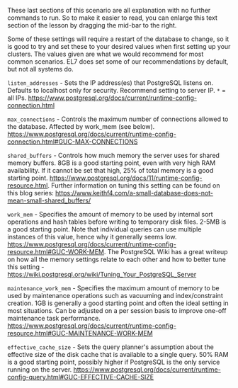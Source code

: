 
These last sections of this scenario are all explanation with no further commands to run. So to make it easier to read, you can enlarge this text section of the lesson by dragging the mid-bar to the right.

Some of these settings will require a restart of the database to change, so it is good to try and set these to your desired values when first setting up your clusters. The values given are what we would recommend for most common scenarios. EL7 does set some of our recommendations by default, but not all systems do.

`listen_addresses` - Sets the IP address(es) that PostgreSQL listens on. Defaults to localhost only for security. Recommend setting to server IP. `*` = all IPs. https://www.postgresql.org/docs/current/runtime-config-connection.html

`max_connections` - Controls the maximum number of connections allowed to the database. Affected by work_mem (see below). https://www.postgresql.org/docs/current/runtime-config-connection.html#GUC-MAX-CONNECTIONS

`shared_buffers` - Controls how much memory the server uses for shared memory buffers. 8GB is a good starting point, even with very high RAM availability. If it cannot be set that high, 25% of total memory is a good starting point. https://www.postgresql.org/docs/11/runtime-config-resource.html. Further information on tuning this setting can be found on this blog series: https://www.keithf4.com/a-small-database-does-not-mean-small-shared_buffers/ 

`work_mem` - Specifies the amount of memory to be used by internal sort operations and hash tables before writing to temporary disk files. 2-5MB is a good starting point. Note that individual queries can use multiple instances of this value, hence why it generally seems low. https://www.postgresql.org/docs/current/runtime-config-resource.html#GUC-WORK-MEM. The PostgreSQL Wiki has a great writeup on how all the memory settings relate to each other and how to better tune this setting - https://wiki.postgresql.org/wiki/Tuning_Your_PostgreSQL_Server

`maintenance_work_mem` - Specifies the maximum amount of memory to be used by maintenance operations such as vacuuming and index/constraint creation. 1GB is generally a good starting point and often the ideal setting in most situations. Can be adjusted on a per session basis to improve one-off maintenance task performance. https://www.postgresql.org/docs/current/runtime-config-resource.html#GUC-MAINTENANCE-WORK-MEM

`effective_cache_size` - Sets the query planner's assumption about the effective size of the disk cache that is available to a single query. 50% RAM is a good starting point, possibly higher if PostgreSQL is the only service running on the server. https://www.postgresql.org/docs/current/runtime-config-query.html#GUC-EFFECTIVE-CACHE-SIZE



